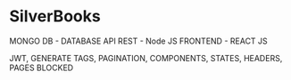 # SilverBooks

MONGO DB - DATABASE
API REST - Node JS
FRONTEND - REACT JS

JWT, GENERATE TAGS, PAGINATION, COMPONENTS, STATES, HEADERS, PAGES BLOCKED
